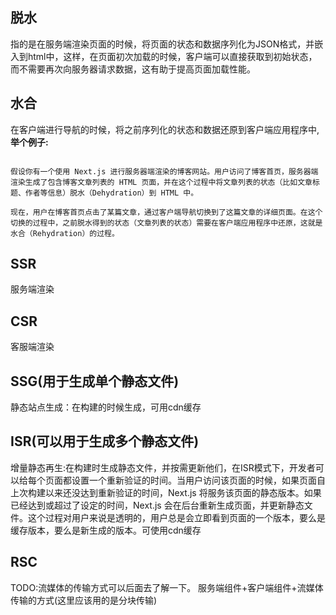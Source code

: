 ## 脱水
指的是在服务端渲染页面的时候，将页面的状态和数据序列化为JSON格式，并嵌入到html中，这样，在页面初次加载的时候，客户端可以直接获取到初始状态，而不需要再次向服务器请求数据，这有助于提高页面加载性能。
## 水合
在客户端进行导航的时候，将之前序列化的状态和数据还原到客户端应用程序中,**举个例子:**
```

假设你有一个使用 Next.js 进行服务器端渲染的博客网站。用户访问了博客首页，服务器端渲染生成了包含博客文章列表的 HTML 页面，并在这个过程中将文章列表的状态（比如文章标题、作者等信息）脱水（Dehydration）到 HTML 中。

现在，用户在博客首页点击了某篇文章，通过客户端导航切换到了这篇文章的详细页面。在这个切换的过程中，之前脱水得到的状态（文章列表的状态）需要在客户端应用程序中还原，这就是水合（Rehydration）的过程。
```

## SSR
服务端渲染
## CSR
客服端渲染
## SSG(用于生成单个静态文件)
静态站点生成：在构建的时候生成，可用cdn缓存
## ISR(可以用于生成多个静态文件)
增量静态再生:在构建时生成静态文件，并按需更新他们，在ISR模式下，开发者可以给每个页面都设置一个重新验证的时间。当用户访问该页面的时候，如果页面自上次构建以来还没达到重新验证的时间，Next.js 将服务该页面的静态版本。如果已经达到或超过了设定的时间，Next.js 会在后台重新生成页面，并更新静态文件。这个过程对用户来说是透明的，用户总是会立即看到页面的一个版本，要么是缓存版本，要么是新生成的版本。可使用cdn缓存
## RSC
TODO:流媒体的传输方式可以后面去了解一下。
服务端组件+客户端组件+流媒体传输的方式(这里应该用的是分块传输)
